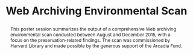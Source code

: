 ---
abstract: This poster session summarizes the output of a comprehensive Web archiving
  environmental scan conducted between August and December 2015, with a focus on the
  preservation-related findings. The scan was commissioned by Harvard Library and
  made possible by the generous support of the Arcadia Fund.
creators:
- Truman, Gail
- Goethals, Andrea
date: null
document_url: https://services.phaidra.univie.ac.at/api/object/o:502842/download
grand_parent: iPRES
institutions: []
keywords: []
landing_page_url: https://phaidra.univie.ac.at/o:502842
language: eng
layout: publication
license: CC BY-NC-SA 3.0 AT
notes_url: null
parent: iPRES 2016
presentation_url: null
publication_type: poster
size: 265947
source_name: iPRES
title: Web Archiving Environmental Scan
year: 2016
---